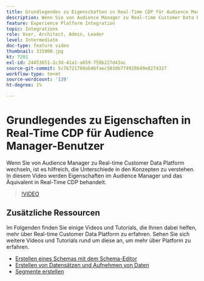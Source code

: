 ```yaml
---
title: Grundlegendes zu Eigenschaften in Real-Time CDP für Audience Manager-Benutzer
description: Wenn Sie von Audience Manager zu Real-time Customer Data Platform wechseln, ist es hilfreich, die Unterschiede in den Konzepten zu verstehen. In diesem Video werden Eigenschaften im Audience Manager und das Äquivalent in Real-Time CDP behandelt.
feature: Experience Platform Integration
topic: Integrations
role: User, Architect, Admin, Leader
level: Intermediate
doc-type: feature video
thumbnail: 331900.jpg
kt: 7201
exl-id: 24453651-2c3d-41a1-a659-759b227d43ac
source-git-commit: 5c76721780ab46faec503db774928649e8274327
workflow-type: tm+mt
source-wordcount: '139'
ht-degree: 1%

---
```


# Grundlegendes zu Eigenschaften in Real-Time CDP für Audience Manager-Benutzer

Wenn Sie von Audience Manager zu Real-time Customer Data Platform wechseln, ist es hilfreich, die Unterschiede in den Konzepten zu verstehen. In diesem Video werden Eigenschaften im Audience Manager und das Äquivalent in Real-Time CDP behandelt.

>[!VIDEO](https://video.tv.adobe.com/v/331900/?quality=12&learn=on)

## Zusätzliche Ressourcen

Im Folgenden finden Sie einige Videos und Tutorials, die Ihnen dabei helfen, mehr über Real-time Customer Data Platform zu erfahren. Sehen Sie sich weitere Videos und Tutorials rund um diese an, um mehr über Platform zu erfahren.

* [Erstellen eines Schemas mit dem Schema-Editor](https://experienceleague.adobe.com/docs/experience-platform/xdm/tutorials/create-schema-ui.html?lang=de#getting-started)
* [Erstellen von Datensätzen und Aufnehmen von Daten](https://experienceleague.adobe.com/docs/platform-learn/tutorials/data-ingestion/create-datasets-and-ingest-data.html?lang=de#data-ingestion)
* [Segmente erstellen](https://experienceleague.adobe.com/docs/platform-learn/tutorials/segments/create-segments.html?lang=de#segments)
